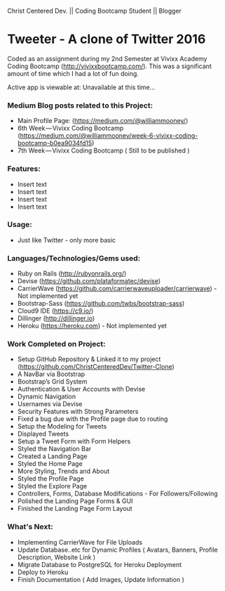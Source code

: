Christ Centered Dev. || Coding Bootcamp Student || Blogger

# Tweeter - A clone of Twitter 2016
Coded as an assignment during my 2nd Semester at Vivixx Academy Coding Bootcamp (http://vivixxbootcamp.com/). This was a significant amount of time which I had a lot of fun doing.

Active app is viewable at: Unavailable at this time...

### Medium Blog posts related to this Project:
- Main Profile Page: (https://medium.com/@williammooney/)
- 6th Week — Vivixx Coding Bootcamp (https://medium.com/@williammooney/week-6-vivixx-coding-bootcamp-b0ea9034fd15)
- 7th Week — Vivixx Coding Bootcamp ( Still to be published )

### Features:
- Insert text
- Insert text
- Insert text
- Insert text

### Usage:
- Just like Twitter - only more basic

### Languages/Technologies/Gems used:
- Ruby on Rails (http://rubyonrails.org/)
- Devise (https://github.com/plataformatec/devise)
- CarrierWave (https://github.com/carrierwaveuploader/carrierwave) - Not implemented yet
- Bootstrap-Sass (https://github.com/twbs/bootstrap-sass)
- Cloud9 IDE (https://c9.io/)
- Dillinger (http://dillinger.io)
- Heroku (https://heroku.com) - Not implemented yet

### Work Completed on Project:
- Setup GitHub Repository & Linked it to my project (https://github.com/ChristCenteredDev/Twitter-Clone)
- A NavBar via Bootstrap 
- Bootstrap’s Grid System
- Authentication & User Accounts with Devise
- Dynamic Navigation
- Usernames via Devise
- Security Features with Strong Parameters
- Fixed a bug due with the Profile page due to routing
- Setup the Modeling for Tweets
- Displayed Tweets
- Setup a Tweet Form with Form Helpers
- Styled the Navigation Bar
- Created a Landing Page
- Styled the Home Page
- More Styling, Trends and About
- Styled the Profile Page
- Styled the Explore Page
- Controllers, Forms, Database Modifications - For Followers/Following
- Polished the Landing Page Forms & GUI
- Finished the Landing Page Form Layout

### What's Next:
- Implementing CarrierWave for File Uploads
- Update Database..etc for Dynamic Profiles ( Avatars, Banners, Profile Description, Website Link )
- Migrate Database to PostgreSQL for Heroku Deployment
- Deploy to Heroku
- Finish Documentation ( Add Images, Update Information )